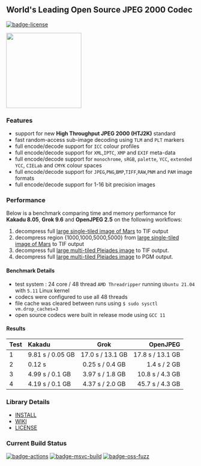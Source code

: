 ## World's Leading Open Source JPEG 2000 Codec

[![badge-license]][link-license]

<span>
 <a href="https://jpeg.org/jpeg2000/index.html" target="_blank">
  <img src="https://jpeg.org/images/jpeg2000-logo.svg" width=200, height=200 />
 </a>
</span>
<p>


### Features

* support for new **High Throughput JPEG 2000 (HTJ2K)** standard
* fast random-access sub-image decoding using `TLM` and `PLT` markers
* full encode/decode support for `ICC` colour profiles
* full encode/decode support for `XML`,`IPTC`, `XMP` and `EXIF` meta-data
* full encode/decode support for `monochrome`, `sRGB`, `palette`, `YCC`, `extended YCC`, `CIELab` and `CMYK` colour spaces
* full encode/decode support for `JPEG`,`PNG`,`BMP`,`TIFF`,`RAW`,`PNM` and `PAM` image formats
* full encode/decode support for 1-16 bit precision images

### Performance

Below is a benchmark comparing time and memory performance for **Kakadu 8.05**, **Grok 9.6** and **OpenJPEG 2.5** on the following workflows:

1. decompress full [large single-tiled image of Mars](http://hirise-pds.lpl.arizona.edu/PDS/RDR/ESP/ORB_011200_011299/ESP_011277_1825/ESP_011277_1825_RED.JP2) to TIF output
1. decompress region {1000,1000,5000,5000} from [large single-tiled image of Mars](http://hirise-pds.lpl.arizona.edu/PDS/RDR/ESP/ORB_011200_011299/ESP_011277_1825/ESP_011277_1825_RED.JP2) to TIF output
1. decompress full [large multi-tiled Pleiades image](https://l3harrisgeospatial-webcontent.s3.amazonaws.com/MM_Samples/Pleiades_ORTHO_UTM_BUNDLE.zip) to TIF output.
1. decompress full [large multi-tiled Pleiades image](https://l3harrisgeospatial-webcontent.s3.amazonaws.com/MM_Samples/Pleiades_ORTHO_UTM_BUNDLE.zip) to PGM output.

#### Benchmark Details

* test system : 24 core / 48 thread `AMD Threadripper`
running `Ubuntu 21.04` with `5.11` Linux kernel
* codecs were configured to use all 48 threads
* file cache was cleared between runs using `$ sudo sysctl vm.drop_caches=3`
* open source codecs were built in release mode using `GCC 11`

#### Results

| Test  | Kakadu             | Grok                 | OpenJPEG           |
| :---- | :-----             | :------:             | --------:          |
| 1     | 9.81 s / 0.05 GB   | 17.0 s / 13.1 GB     | 17.8 s / 13.1 GB   |
| 2     | 0.12 s             | 0.25 s / 0.4 GB      | 1.4 s  / 2 GB      |
| 3     | 4.99 s / 0.1 GB    | 3.97 s / 1.8 GB      | 10.8 s / 4.3 GB    |
| 4     | 4.19 s / 0.1 GB    | 4.37 s / 2.0 GB      | 45.7 s / 4.3 GB    |

### Library Details

* [INSTALL](https://github.com/GrokImageCompression/grok/blob/master/INSTALL.md)
* [WIKI](https://github.com/GrokImageCompression/grok/wiki)
* [LICENSE][link-license]

### Current Build Status
[![badge-actions]][link-actions]
[![badge-msvc-build]][link-msvc-build]
[![badge-oss-fuzz]][link-oss-fuzz]  

[badge-license]: https://img.shields.io/badge/License-AGPL%20v3-blue.svg
[link-license]: https://github.com/GrokImageCompression/grok/blob/master/LICENSE
[badge-actions]: https://github.com/GrokImageCompression/grok/actions/workflows/cmake.yml/badge.svg?branch=master
[link-actions]: https://github.com/GrokImageCompression/grok/actions
[badge-msvc-build]: https://ci.appveyor.com/api/projects/status/github/GrokImageCompression/grok?branch=master&svg=true
[link-msvc-build]: https://ci.appveyor.com/project/boxerab/grok/branch/master
[badge-oss-fuzz]: https://oss-fuzz-build-logs.storage.googleapis.com/badges/grok.svg
[link-oss-fuzz]: https://bugs.chromium.org/p/oss-fuzz/issues/list?sort=-opened&can=1&q=proj:grok
